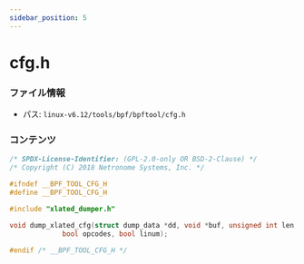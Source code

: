 ```yaml
---
sidebar_position: 5
---
```

# cfg.h

### ファイル情報

- パス: `linux-v6.12/tools/bpf/bpftool/cfg.h`

### コンテンツ

```h
/* SPDX-License-Identifier: (GPL-2.0-only OR BSD-2-Clause) */
/* Copyright (C) 2018 Netronome Systems, Inc. */

#ifndef __BPF_TOOL_CFG_H
#define __BPF_TOOL_CFG_H

#include "xlated_dumper.h"

void dump_xlated_cfg(struct dump_data *dd, void *buf, unsigned int len,
		     bool opcodes, bool linum);

#endif /* __BPF_TOOL_CFG_H */

```
